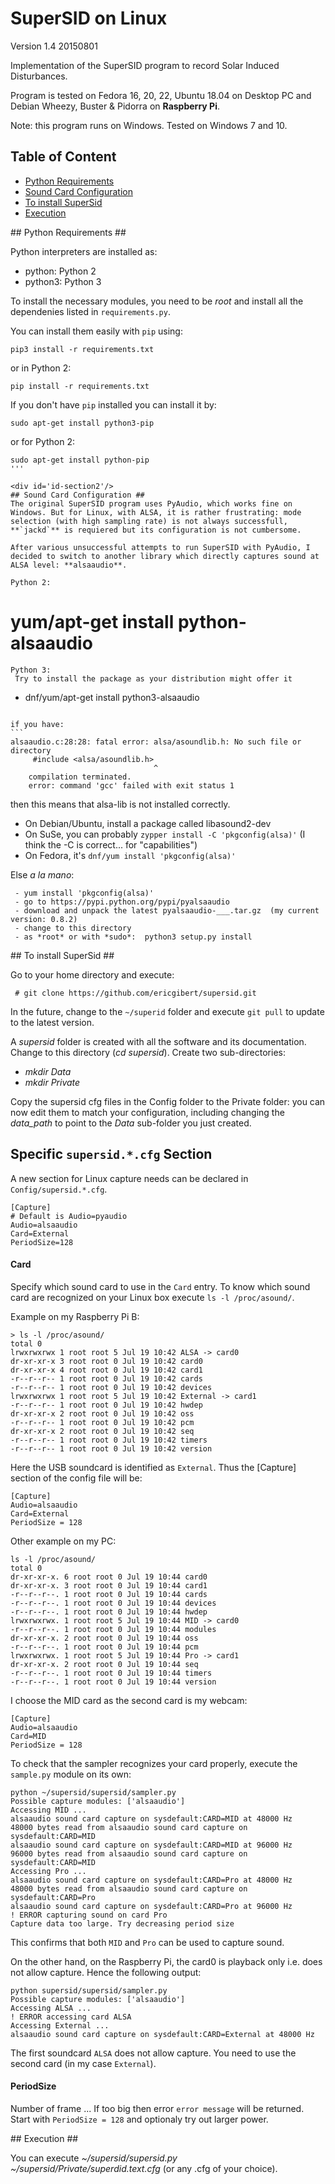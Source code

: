 # SuperSID on Linux #

Version 1.4 20150801

Implementation of the SuperSID program to record Solar Induced Disturbances.

Program is tested on Fedora 16, 20, 22, Ubuntu 18.04 on Desktop PC and Debian Wheezy, Buster & Pidorra on **Raspberry Pi**.
 
Note: this program runs on Windows. Tested on Windows 7 and 10.

## Table of Content
- [Python Requirements](#id-section1)
- [Sound Card Configuration](#id-section2)
- [To install SuperSid](#id-section3)
- [Execution](#id-section4)

<div id='id-section1'/>
## Python Requirements ##

Python interpreters are installed as:
- python: Python 2
- python3: Python 3

To install the necessary modules, you need to be *root* and install all the dependenies listed in `requirements.py`.

You can install them easily with `pip` using:
```
pip3 install -r requirements.txt
```
or in Python 2:
```
pip install -r requirements.txt
```

If you don't have `pip` installed you can install it by:
```
sudo apt-get install python3-pip
```
or for Python 2:
```
sudo apt-get install python-pip
'''

<div id='id-section2'/>
## Sound Card Configuration ##
The original SuperSID program uses PyAudio, which works fine on Windows. But for Linux, with ALSA, it is rather frustrating: mode selection (with high sampling rate) is not always successfull, **`jackd`** is requiered but its configuration is not cumbersome.

After various unsuccessful attempts to run SuperSID with PyAudio, I decided to switch to another library which directly captures sound at ALSA level: **alsaaudio**.  

Python 2:
````
 # yum/apt-get install python-alsaaudio
````
Python 3:
 Try to install the package as your distribution might offer it
````
 - dnf/yum/apt-get install python3-alsaaudio
````

if you have:
```
alsaaudio.c:28:28: fatal error: alsa/asoundlib.h: No such file or directory
     #include <alsa/asoundlib.h>
                                ^
    compilation terminated.
    error: command 'gcc' failed with exit status 1

````
then this means that alsa-lib is not installed correctly.
- On Debian/Ubuntu, install a package called libasound2-dev
- On SuSe, you can probably `zypper install -C 'pkgconfig(alsa)'` (I think the -C is correct... for "capabilities")
- On Fedora, it's `dnf/yum install 'pkgconfig(alsa)'`



 Else *a la mano*:
````
 - yum install 'pkgconfig(alsa)'
 - go to https://pypi.python.org/pypi/pyalsaaudio
 - download and unpack the latest pyalsaaudio-___.tar.gz  (my current version: 0.8.2)
 - change to this directory
 - as *root* or with *sudo*:  python3 setup.py install 
````

<div id='id-section3'/>
## To install SuperSid ##

Go to your home directory and execute:
```
 # git clone https://github.com/ericgibert/supersid.git
```
In the future, change to the `~/superid` folder and execute `git pull` to update to the latest version.

A *supersid* folder is created with all the software and its documentation. Change to this directory (*cd supersid*).
Create two sub-directories:
- *mkdir Data*
- *mkdir Private*

Copy the supersid cfg files in the Config folder to the Private folder: you can now edit them to match your configuration, including changing the *data_path* to point to the *Data* sub-folder you just created.


## Specific `supersid.*.cfg` Section ##
A new section for Linux capture needs can be declared in `Config/supersid.*.cfg`. 

````
[Capture]
# Default is Audio=pyaudio
Audio=alsaaudio
Card=External  
PeriodSize=128
````

#### Card
Specify which sound card to use in the `Card` entry. To know which sound card are recognized on your Linux box execute `ls -l /proc/asound/`.  

Example on my Raspberry Pi B:
````
> ls -l /proc/asound/  
total 0
lrwxrwxrwx 1 root root 5 Jul 19 10:42 ALSA -> card0
dr-xr-xr-x 3 root root 0 Jul 19 10:42 card0
dr-xr-xr-x 4 root root 0 Jul 19 10:42 card1
-r--r--r-- 1 root root 0 Jul 19 10:42 cards
-r--r--r-- 1 root root 0 Jul 19 10:42 devices
lrwxrwxrwx 1 root root 5 Jul 19 10:42 External -> card1
-r--r--r-- 1 root root 0 Jul 19 10:42 hwdep
dr-xr-xr-x 2 root root 0 Jul 19 10:42 oss
-r--r--r-- 1 root root 0 Jul 19 10:42 pcm
dr-xr-xr-x 2 root root 0 Jul 19 10:42 seq
-r--r--r-- 1 root root 0 Jul 19 10:42 timers
-r--r--r-- 1 root root 0 Jul 19 10:42 version
````
Here the USB soundcard is identified as `External`. Thus the [Capture] section of the config file will be:
````
[Capture]
Audio=alsaaudio
Card=External
PeriodSize = 128
````

Other example on my PC:
````
ls -l /proc/asound/
total 0
dr-xr-xr-x. 6 root root 0 Jul 19 10:44 card0
dr-xr-xr-x. 3 root root 0 Jul 19 10:44 card1
-r--r--r--. 1 root root 0 Jul 19 10:44 cards
-r--r--r--. 1 root root 0 Jul 19 10:44 devices
-r--r--r--. 1 root root 0 Jul 19 10:44 hwdep
lrwxrwxrwx. 1 root root 5 Jul 19 10:44 MID -> card0
-r--r--r--. 1 root root 0 Jul 19 10:44 modules
dr-xr-xr-x. 2 root root 0 Jul 19 10:44 oss
-r--r--r--. 1 root root 0 Jul 19 10:44 pcm
lrwxrwxrwx. 1 root root 5 Jul 19 10:44 Pro -> card1
dr-xr-xr-x. 2 root root 0 Jul 19 10:44 seq
-r--r--r--. 1 root root 0 Jul 19 10:44 timers
-r--r--r--. 1 root root 0 Jul 19 10:44 version
````

I choose the MID card as the second card is my webcam:
````
[Capture]
Audio=alsaaudio
Card=MID
PeriodSize = 128
````

To check that the sampler recognizes your card properly, execute the `sample.py` module on its own:
````
python ~/supersid/supersid/sampler.py
Possible capture modules: ['alsaaudio']
Accessing MID ...
alsaaudio sound card capture on sysdefault:CARD=MID at 48000 Hz
48000 bytes read from alsaaudio sound card capture on sysdefault:CARD=MID
alsaaudio sound card capture on sysdefault:CARD=MID at 96000 Hz
96000 bytes read from alsaaudio sound card capture on sysdefault:CARD=MID
Accessing Pro ...
alsaaudio sound card capture on sysdefault:CARD=Pro at 48000 Hz
48000 bytes read from alsaaudio sound card capture on sysdefault:CARD=Pro
alsaaudio sound card capture on sysdefault:CARD=Pro at 96000 Hz
! ERROR capturing sound on card Pro
Capture data too large. Try decreasing period size

````

This confirms that both `MID` and `Pro` can be used to capture sound.

On the other hand, on the Raspberry Pi, the card0 is playback only i.e. does not allow capture. Hence the following output:
````
python supersid/supersid/sampler.py
Possible capture modules: ['alsaaudio']
Accessing ALSA ...
! ERROR accessing card ALSA
Accessing External ...
alsaaudio sound card capture on sysdefault:CARD=External at 48000 Hz
````

The first soundcard `ALSA` does not allow capture. You need to use the second card (in my case `External`).

#### PeriodSize
Number of frame ... If too big then error `error message` will be returned.
Start with `PeriodSize = 128` and optionaly try out larger power.

<div id='id-section4'/>
## Execution ##

You can execute *~/supersid/supersid.py ~/supersid/Private/superdid.text.cfg* (or any .cfg of your choice).
